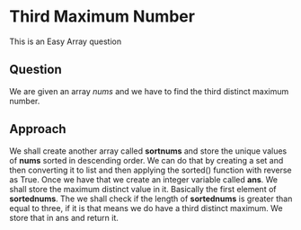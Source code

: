 # Third Maximum Number

This is an Easy Array question

## Question
We are given an array *nums* and we have to find the third distinct maximum number.

## Approach
We shall create another array called **sortnums** and store the unique values of **nums** sorted in descending order.
We can do that by creating a set and then converting it to list and then applying the sorted() function with reverse as True.
Once we have that we create an integer variable called **ans**. We shall store the maximum distinct value in it. Basically the first element of **sortednums**.
The we shall check if the length of **sortednums** is greater than equal to three, if it is that means we do have a third distinct maximum. We store that in ans and return it.


